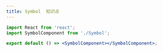 ```yaml
---
title: Symbol  知识点
---
```


```jsx
import React from 'react';
import SymbolComponent from './Symbol';

export default () => <SymbolComponent></SymbolComponent>;
```

<Alert type="info">
</Alert>
